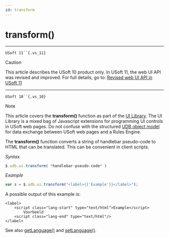 ```yaml
---
id: transform
---
```


# transform()



----

`USoft 11``{.vs_11}`

> [!CAUTION]
> This article describes the USoft 10 product only.
> In USoft 11, the web UI API was revised and improved. For full details, go to:
> [Revised web UI API in USoft 11](/docs/Web%20and%20app%20UIs/UDB%20udb/Revised%20web%20UI%20API%20in%20USoft%2011.md)

----

`USoft 10``{.vs_10}`

> [!NOTE]
> This article covers the **transform()** function as part of the [UI Library](/docs/Web%20and%20app%20UIs/UI%20Library).
> The UI Library is a mixed bag of Javascript extensions for programming UI controls in USoft web pages. Do not confuse with the structured [UDB object model](/docs/Web%20and%20app%20UIs/UDB%20udb/UDB%20udb%20object.md) for data exchange between USoft web pages and a Rules Engine.

The **transform()** function converts a string of handlebar pseudo-code to HTML that can be translated. This can be convenient in client scripts.

*Syntax*

```js
$.udb.ui.transform( *handlebar-pseudo-code* )
```

*Example*

```js
var s = $.udb.ui.transform("<label>{{'Example'}}</label>");
```

A possible output of this example is:

```language-html
<label>
    <script class="lang-start" type="text/html">Example</script>
        Voorbeeld
    <script class="lang-end" type="text/html"/>
</label>
```

See also [getLanguage()](/docs/Web%20and%20app%20UIs/UI%20Library/getLanguage.md) and [setLanguage()](/docs/Web%20and%20app%20UIs/UI%20Library/setLanguage.md).